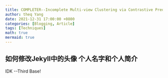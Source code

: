 ```yaml
---
title: COMPLETER--Incomplete Multi-view Clustering via Contrastive Prediction
author: theq Yang
date: 2021-12-31 17:00:00 +0800
categories: [Blogging, Article]
tags: [Techniques]
math: true
mermaid: true
---
```


## 如何修改Jekyll中的头像 个人名字和个人简介

IDK --Third Base! 
